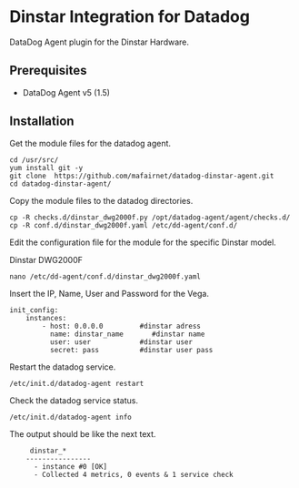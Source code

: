 Dinstar Integration for Datadog
===================

DataDog Agent plugin for the Dinstar Hardware.

Prerequisites
-----------
- DataDog Agent v5 (1.5)

Installation
-----------

Get the module files for the datadog agent.

```
cd /usr/src/
yum install git -y
git clone  https://github.com/mafairnet/datadog-dinstar-agent.git
cd datadog-dinstar-agent/
```

Copy the module files to the datadog directories.

```
cp -R checks.d/dinstar_dwg2000f.py /opt/datadog-agent/agent/checks.d/
cp -R conf.d/dinstar_dwg2000f.yaml /etc/dd-agent/conf.d/
```

Edit the configuration file for the module for the specific Dinstar model.

Dinstar DWG2000F
```
nano /etc/dd-agent/conf.d/dinstar_dwg2000f.yaml
```

Insert the IP, Name, User and Password for the Vega.

```
init_config:
	instances:
		- host: 0.0.0.0         #dinstar adress
          name: dinstar_name       #dinstar name
          user: user            #dinstar user
          secret: pass          #dinstar user pass
```

Restart  the datadog service.

```
/etc/init.d/datadog-agent restart
```

Check the datadog service status.

```
/etc/init.d/datadog-agent info
```

The output should be like the next text.

```
     dinstar_*
    ----------------
      - instance #0 [OK]
      - Collected 4 metrics, 0 events & 1 service check

```